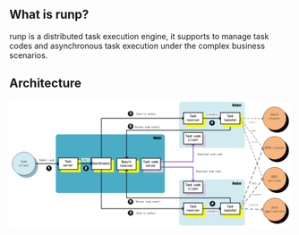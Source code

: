 
## What is runp?

runp is a distributed task execution engine, it supports to manage task codes and  asynchronous task execution under the complex business scenarios.

## Architecture

![architecture](./docs/architecture.png)
